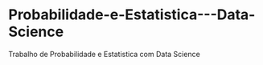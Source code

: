# Probabilidade-e-Estatistica---Data-Science
Trabalho de Probabilidade e Estatistica com Data Science

